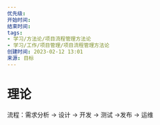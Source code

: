 ```yaml
---
优先级: 
开始时间: 
结束时间: 
tags: 
- 学习/方法论/项目流程管理方法论
- 学习/工作/项目管理/项目流程管理方法论
创建时间: 2023-02-12 13:01
来源: 目标
---
```

# 理论

流程：需求分析 -> 设计 -> 开发 -> 测试 ->发布 -> 运维